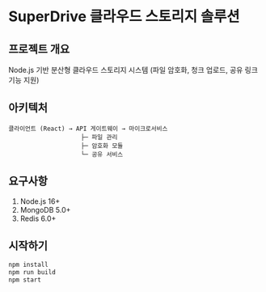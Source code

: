 # SuperDrive 클라우드 스토리지 솔루션

## 프로젝트 개요
Node.js 기반 분산형 클라우드 스토리지 시스템 (파일 암호화, 청크 업로드, 공유 링크 기능 지원)

## 아키텍처
```
클라이언트 (React) → API 게이트웨이 → 마이크로서비스
                    ├─ 파일 관리
                    ├─ 암호화 모듈
                    └─ 공유 서비스
```

## 요구사항
1. Node.js 16+
2. MongoDB 5.0+
3. Redis 6.0+

## 시작하기
```bash
npm install
npm run build
npm start
```